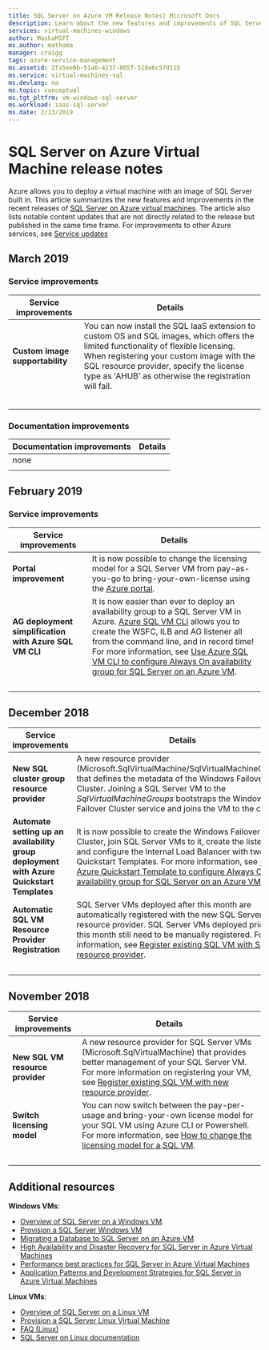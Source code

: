 ```yaml
---
title: SQL Server on Azure VM Release Notes| Microsoft Docs
description: Learn about the new features and improvements of SQL Server on an Azure VM
services: virtual-machines-windows
author: MashaMSFT
ms.author: mathoma
manager: craigg
tags: azure-service-management
ms.assetid: 2fa5ee6b-51a6-4237-805f-518e6c57d11b
ms.service: virtual-machines-sql
ms.devlang: na
ms.topic: conceptual
ms.tgt_pltfrm: vm-windows-sql-server
ms.workload: iaas-sql-server
ms.date: 2/13/2019
---
```

# SQL Server on Azure Virtual Machine release notes

Azure allows you to deploy a virtual machine with an image of SQL Server built in. This article summarizes the new features and improvements in the recent releases of [SQL Server on Azure virtual machines](https://azure.microsoft.com/services/virtual-machines/sql-server/). The article also lists notable content updates that are not directly related to the release but published in the same time frame. For improvements to other Azure services, see [Service updates](https://azure.microsoft.com/updates)

## March 2019

### Service improvements

| Service improvements | Details |
| --- | --- |
| **Custom image supportability** | You can now install the SQL IaaS extension to custom OS and SQL images, which offers the limited functionality of flexible licensing. When registering your custom image with the SQL resource provider, specify the license type as 'AHUB' as otherwise the registration will fail.  | 
| |  | 
| &nbsp; | &nbsp; |

### Documentation improvements

| Documentation improvements | Details |
| --- | --- |
|none | |
| | |


## February 2019

### Service improvements

| Service improvements | Details |
| --- | --- |
| **Portal improvement** | It is now possible to change the licensing model for a SQL Server VM from pay-as-you-go to bring-your-own-license using the [Azure portal](virtual-machines-windows-sql-ahb.md#with-the-azure-portal-1).|
|**AG deployment simplification with Azure SQL VM CLI** | It is now easier than ever to deploy an availability group to a SQL Server VM in Azure. [Azure SQL VM CLI](/cli/azure/sql/vm?view=azure-cli-2018-03-01-hybrid) allows you to create the WSFC, ILB and AG listener all from the command line, and in record time! For more information, see [Use Azure SQL VM CLI to configure Always On availability group for SQL Server on an Azure VM](virtual-machines-windows-sql-availability-group-cli.md). | 
| &nbsp; | &nbsp; |


## December 2018

| Service improvements | Details |
| --- | --- |
| **New SQL cluster group resource provider** | A new resource provider (Microsoft.SqlVirtualMachine/SqlVirtualMachineGroups) that defines the metadata of the Windows Failover Cluster. Joining a SQL Server VM to the *SqlVirtualMachineGroups* bootstraps the Windows Failover Cluster service and joins the VM to the cluster.  |
|**Automate setting up an availability group deployment with Azure Quickstart Templates** |It is now possible to create the Windows Failover Cluster, join SQL Server VMs to it, create the listener, and configure the Internal Load Balancer with two Azure Quickstart Templates. For more information, see [Use Azure Quickstart Template to configure Always On availability group for SQL Server on an Azure VM](virtual-machines-windows-sql-availability-group-quickstart-template.md). | 
| **Automatic SQL VM Resource Provider Registration** | SQL Server VMs deployed after this month are automatically registered with the new SQL Server resource provider. SQL Server VMs deployed prior to this month still need to be manually registered. For more information, see [Register existing SQL VM with SQL VM resource provider](virtual-machines-windows-sql-ahb.md#register-sql-server-vm-with-sql-resource-provider).|
| &nbsp; | &nbsp; |


## November 2018

| Service improvements | Details |
| --- | --- |
| **New SQL VM resource provider** |  A new resource provider for SQL Server VMs (Microsoft.SqlVirtualMachine) that provides better management of your SQL Server VM. For more information on registering your VM, see [Register existing SQL VM with new resource provider](virtual-machines-windows-sql-ahb.md#register-sql-server-vm-with-sql-resource-provider). |
|**Switch licensing model** |You can now switch between the pay-per-usage and bring-your-own license model for your SQL VM using Azure CLI or Powershell. For more information, see [How to change the licensing model for a SQL VM](virtual-machines-windows-sql-ahb.md). | 
| &nbsp; | &nbsp; |


## Additional resources

**Windows VMs**:

* [Overview of SQL Server on a Windows VM](virtual-machines-windows-sql-server-iaas-overview.md).
* [Provision a SQL Server Windows VM](virtual-machines-windows-portal-sql-server-provision.md)
* [Migrating a Database to SQL Server on an Azure VM](virtual-machines-windows-migrate-sql.md)
* [High Availability and Disaster Recovery for SQL Server in Azure Virtual Machines](virtual-machines-windows-sql-high-availability-dr.md)
* [Performance best practices for SQL Server in Azure Virtual Machines](virtual-machines-windows-sql-performance.md)
* [Application Patterns and Development Strategies for SQL Server in Azure Virtual Machines](virtual-machines-windows-sql-server-app-patterns-dev-strategies.md)

**Linux VMs**:

* [Overview of SQL Server on a Linux VM](../../linux/sql/sql-server-linux-virtual-machines-overview.md)
* [Provision a SQL Server Linux Virtual Machine](../../linux/sql/provision-sql-server-linux-virtual-machine.md)
* [FAQ (Linux)](../../linux/sql/sql-server-linux-faq.md)
* [SQL Server on Linux documentation](https://docs.microsoft.com/sql/linux/sql-server-linux-overview)